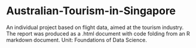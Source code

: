 # Australian-Tourism-in-Singapore

An individual project based on flight data, aimed at the tourism industry. The report was produced as a .html document with code folding from an R markdown document.
Unit: Foundations of Data Science.
